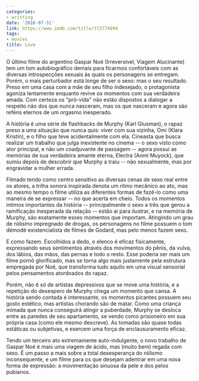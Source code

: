 ```yaml
---
categories:
- writting
date: '2016-07-31'
link: https://www.imdb.com/title/tt3774694
tags:
- movies
title: Love
---
```


O último filme do argentino Gaspar Noé (Irreversível, Viagem Alucinante) tem um tom autobiográfico demais para ficarmos confortáveis com as diversas introspecções sexuais às quais os personagens se entregam. Porém, o mais perturbador está longe de ser o sexo: mas o seu resultado. Preso em uma casa com a mãe de seu filho indesejado, o protagonista agoniza lentamente enquanto revive os momentos com sua verdadeira amada. Com certeza os "pró-vida" não estão dispostos a dialogar a respeito não dos que nunca nasceram, mas os que nasceram e agora são reféns eternos de um orgasmo inesperado.

A história é uma série de flashbacks de Murphy (Karl Glusman), o rapaz preso a uma situação que nunca quis: viver com sua vizinha, Omi (Klara Kristin), e o filho que teve acidentalmente com ela. Cineasta que busca realizar um trabalho que julga inexistente no cinema -- o sexo visto como ator principal, e não um coadjuvante de passagem -- agora possui as memórias de sua verdadeira amante eterna, Electra (Aomi Muyock), que sumiu depois de descobrir que Murphy a traiu -- não sexualmente, mas por engravidar a mulher errada.

Filmado tendo como centro sensitivo as diversas cenas de sexo real entre os atores, a trilha sonora inspirada denota um ritmo mecânico ao ato, mas ao mesmo tempo o filme utiliza as diferentes formas de fazê-lo como uma maneira de se expressar -- no que acerta em cheio. Todos os momentos íntimos importantes da história -- principalmente o sexo a três que gerou a ramificação inesperada da relação -- estão aí para ilustrar, e na memória de Murphy, são exatamente esses momentos que importam. Atingindo um grau de niilismo impregnado de drogas, os personagens no filme possuem o tom démodé existencialista de filmes de Godard, mas pelo menos fazem sexo.

E como fazem. Escolhidos a dedo, o elenco é eficaz fisicamente, expressando seus sentimentos através dos movimentos do pênis, da vulva, dos lábios, das mãos, das pernas e todo o resto. Esse poderia ser mais um filme pornô glorificado, mas se torna algo mais justamente pela estrutura empregada por Noé, que transforma tudo aquilo em uma visual sensorial pelos pensamentos atordoados do rapaz.

Porém, não é só de artistas depressivos que se move uma história, e a repetição do desespero de Murphy chega um momento que cansa. A história sendo contada é interessante, os momentos picantes possuem seu gosto estético, mas artistas chorando são de matar. Como uma criança mimada que nunca conseguirá atingir a puberdade, Murphy se desloca entre as paredes de seu apartamento, se vendo como prisioneiro em sua própria casa (como ele mesmo descreve). As tomadas são quase todas estáticas ou subjetivas, e exercem uma força de enclausuramento eficaz.

Tendo um terceiro ato extremamente auto-indulgente, o novo trabalho de Gaspar Noé é mais uma viagem de ácido, mas (muito bem) regada com sexo. É um passo a mais sobre a total desesperança do niilismo inconsequente, e um filme para os que desejam adentrar em uma nova forma de expressão: a movimentação sinuosa da pele e dos pelos pubianos.


